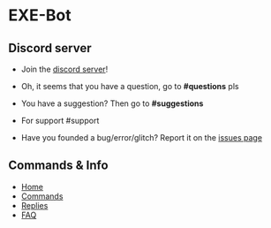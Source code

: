 # EXE-Bot

## Discord server
* Join the [discord server](https://discord.gg/jG23JTz)!

* Oh, it seems that you have a question, go to **#questions** pls
* You have a suggestion? Then go to **#suggestions**
* For support #support
* Have you founded a bug/error/glitch? Report it on the [issues page](https://github.com/EXtremeExploit/EXE-Bot/issues)

## Commands & Info
* [Home](https://github.com/EXtremeExploit/EXE-Bot/wiki)
* [Commands](https://github.com/EXtremeExploit/EXE-Bot/wiki/Commands)
* [Replies](https://github.com/EXtremeExploit/EXE-Bot/wiki/Replies)
* [FAQ](https://github.com/EXtremeExploit/EXE-Bot/wiki/FAQ)
